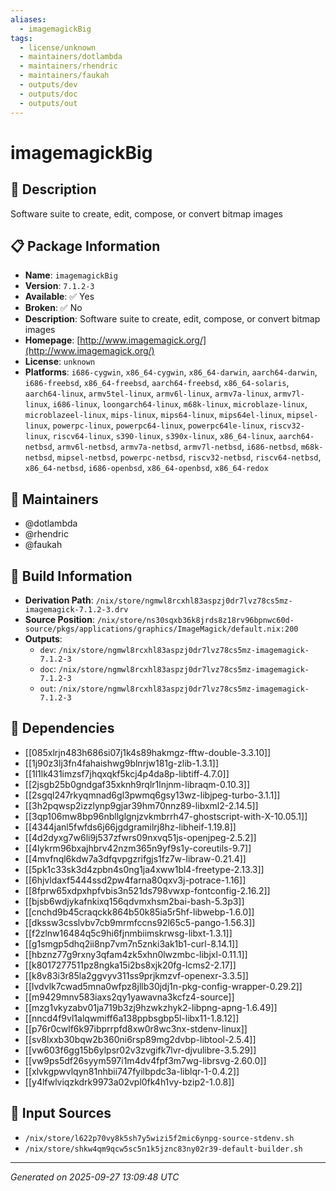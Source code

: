 ```yaml
---
aliases:
  - imagemagickBig
tags:
  - license/unknown
  - maintainers/dotlambda
  - maintainers/rhendric
  - maintainers/faukah
  - outputs/dev
  - outputs/doc
  - outputs/out
---
```


# imagemagickBig

## 📝 Description

Software suite to create, edit, compose, or convert bitmap images

## 📋 Package Information

- **Name**: `imagemagickBig`
- **Version**: `7.1.2-3`
- **Available**: ✅ Yes
- **Broken**: ✅ No
- **Description**: Software suite to create, edit, compose, or convert bitmap images
- **Homepage**: [http://www.imagemagick.org/](http://www.imagemagick.org/)
- **License**: `unknown`
- **Platforms**: `i686-cygwin`, `x86_64-cygwin`, `x86_64-darwin`, `aarch64-darwin`, `i686-freebsd`, `x86_64-freebsd`, `aarch64-freebsd`, `x86_64-solaris`, `aarch64-linux`, `armv5tel-linux`, `armv6l-linux`, `armv7a-linux`, `armv7l-linux`, `i686-linux`, `loongarch64-linux`, `m68k-linux`, `microblaze-linux`, `microblazeel-linux`, `mips-linux`, `mips64-linux`, `mips64el-linux`, `mipsel-linux`, `powerpc-linux`, `powerpc64-linux`, `powerpc64le-linux`, `riscv32-linux`, `riscv64-linux`, `s390-linux`, `s390x-linux`, `x86_64-linux`, `aarch64-netbsd`, `armv6l-netbsd`, `armv7a-netbsd`, `armv7l-netbsd`, `i686-netbsd`, `m68k-netbsd`, `mipsel-netbsd`, `powerpc-netbsd`, `riscv32-netbsd`, `riscv64-netbsd`, `x86_64-netbsd`, `i686-openbsd`, `x86_64-openbsd`, `x86_64-redox`
## 👥 Maintainers

- @dotlambda
- @rhendric
- @faukah


## 🔧 Build Information

- **Derivation Path**: `/nix/store/ngmwl8rcxhl83aspzj0dr7lvz78cs5mz-imagemagick-7.1.2-3.drv`
- **Source Position**: `/nix/store/ns30sqxb36k8jrds8z18rv96bpnwc60d-source/pkgs/applications/graphics/ImageMagick/default.nix:200`
- **Outputs**:
  - `dev`:  `/nix/store/ngmwl8rcxhl83aspzj0dr7lvz78cs5mz-imagemagick-7.1.2-3`
  - `doc`:  `/nix/store/ngmwl8rcxhl83aspzj0dr7lvz78cs5mz-imagemagick-7.1.2-3`
  - `out`:  `/nix/store/ngmwl8rcxhl83aspzj0dr7lvz78cs5mz-imagemagick-7.1.2-3`

## 🔗 Dependencies

- [[085xlrjn483h686si07j1k4s89hakmgz-fftw-double-3.3.10]]
- [[1j90z3lj3fn4fahaishwg9blnrjw181g-zlib-1.3.1]]
- [[1l1lk431imzsf7jhqxqkf5kcj4p4da8p-libtiff-4.7.0]]
- [[2jsgb25b0gndgaf35xknh9rqlr1lnjnm-libraqm-0.10.3]]
- [[2sgql247rkyqmnad6gl3pwmq6gsy13wz-libjpeg-turbo-3.1.1]]
- [[3h2pqwsp2izzlynp9gjar39hm70nnz89-libxml2-2.14.5]]
- [[3qp106mw8bp96nbllglgnjzvkmbrrh47-ghostscript-with-X-10.05.1]]
- [[4344janl5fwfds6j66jgdgramilrj8hz-libheif-1.19.8]]
- [[4d2dyxg7w6li9j537zfwrs09nxvq51js-openjpeg-2.5.2]]
- [[4lykrm96bxajhbrv42nzm365n9yf9s1y-coreutils-9.7]]
- [[4mvfnql6kdw7a3dfqvpgzrifgjs1fz7w-libraw-0.21.4]]
- [[5pk1c33sk3d4zpbn4s0ng1ja4xww1bl4-freetype-2.13.3]]
- [[6hjvldaxf5444ssd2pw4farna80qxv3j-potrace-1.16]]
- [[8fprw65xdpxhpfvbis3n521ds798vwxp-fontconfig-2.16.2]]
- [[bjsb6wdjykafnkixq156qdvmxhsm2bai-bash-5.3p3]]
- [[cnchd9b45craqckk864b50k85ia5r5hf-libwebp-1.6.0]]
- [[dkssw3csslvbv7cb9mrmfccns92l65c5-pango-1.56.3]]
- [[f2zlnw16484q5c9hi6fjnmbiimskrwsg-libxt-1.3.1]]
- [[g1smgp5dhq2ii8np7vm7n5znki3ak1b1-curl-8.14.1]]
- [[hbznz77g9rxny3qfam4zk5xhn0lwzmbc-libjxl-0.11.1]]
- [[k8017277511pz8ngka15i2bs8xjk20fg-lcms2-2.17]]
- [[k8v83i3r85la2ggvyv311ss9prjkmzvf-openexr-3.3.5]]
- [[lvdvlk7cwad5mna0wfpz8jllb30jdj1n-pkg-config-wrapper-0.29.2]]
- [[m9429mnv583iaxs2qy1yawavna3kcfz4-source]]
- [[mzg1vkyzabv01ja719b3zj9hzwkzhyk2-libpng-apng-1.6.49]]
- [[nncd4f9vl1alqwmiff6a138ppbsgbp5l-libx11-1.8.12]]
- [[p76r0cwlf6k97ibprrpfd8xw0r8wc3nx-stdenv-linux]]
- [[sv8lxxb30bqw2b360ni6rsp89mg2dvbp-libtool-2.5.4]]
- [[vw603f6gg15b6ylpsr02v3zvgifk7lvr-djvulibre-3.5.29]]
- [[vw9ps5df26syym597i1m4dv4fpf3m7wg-librsvg-2.60.0]]
- [[xlvkgpwvlqyn81nhbii747fyilbpdc3a-liblqr-1-0.4.2]]
- [[y4lfwlviqzkdrk9973a02vpl0fk4h1vy-bzip2-1.0.8]]

## 📁 Input Sources

- `/nix/store/l622p70vy8k5sh7y5wizi5f2mic6ynpg-source-stdenv.sh`
- `/nix/store/shkw4qm9qcw5sc5n1k5jznc83ny02r39-default-builder.sh`

---
*Generated on 2025-09-27 13:09:48 UTC*
